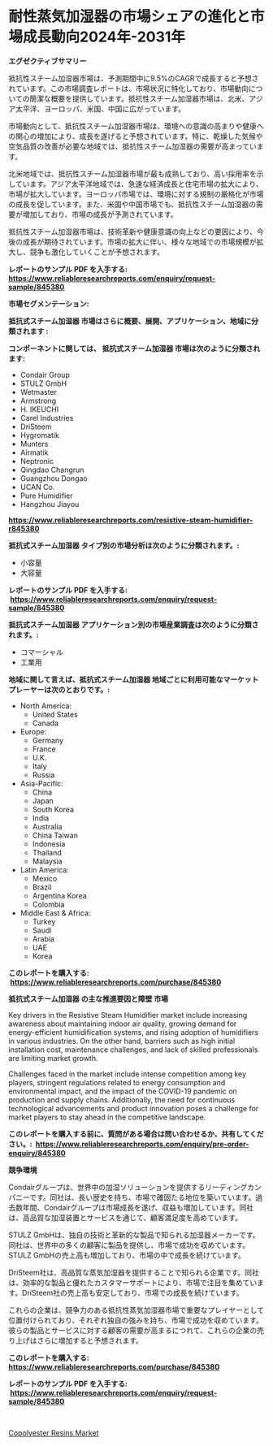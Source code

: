 <p><h1>耐性蒸気加湿器の市場シェアの進化と市場成長動向2024年-2031年</h1></p><p><strong>エグゼクティブサマリー</strong></p>
<p><p>抵抗性スチーム加湿器市場は、予測期間中に9.5%のCAGRで成長すると予想されています。この市場調査レポートは、市場状況に特化しており、市場動向についての簡潔な概要を提供しています。抵抗性スチーム加湿器市場は、北米、アジア太平洋、ヨーロッパ、米国、中国に広がっています。</p><p>市場動向として、抵抗性スチーム加湿器市場は、環境への意識の高まりや健康への関心の増加により、成長を遂げると予想されています。特に、乾燥した気候や空気品質の改善が必要な地域では、抵抗性スチーム加湿器の需要が高まっています。</p><p>北米地域では、抵抗性スチーム加湿器市場が最も成熟しており、高い採用率を示しています。アジア太平洋地域では、急速な経済成長と住宅市場の拡大により、市場が拡大しています。ヨーロッパ市場では、環境に対する規制の厳格化が市場の成長を促しています。また、米国や中国市場でも、抵抗性スチーム加湿器の需要が増加しており、市場の成長が予測されています。</p><p>抵抗性スチーム加湿器市場は、技術革新や健康意識の向上などの要因により、今後の成長が期待されています。市場の拡大に伴い、様々な地域での市場規模が拡大し、競争も激化していくことが予想されます。</p></p>
<p><strong>レポートのサンプル PDF を入手する: <a href="https://www.reliableresearchreports.com/enquiry/request-sample/845380">https://www.reliableresearchreports.com/enquiry/request-sample/845380</a></strong></p>
<p><strong>市場セグメンテーション:</strong></p>
<p><strong> 抵抗式スチーム加湿器 市場はさらに概要、展開、アプリケーション、地域に分類されます :</strong></p>
<p><strong>コンポーネントに関しては、 抵抗式スチーム加湿器 市場は次のように分類されます: &nbsp;</strong></p>
<p><ul><li>Condair Group</li><li>STULZ GmbH</li><li>Wetmaster</li><li>Armstrong</li><li>H. IKEUCHI</li><li>Carel Industries</li><li>DriSteem</li><li>Hygromatik</li><li>Munters</li><li>Airmatik</li><li>Neptronic</li><li>Qingdao Changrun</li><li>Guangzhou Dongao</li><li>UCAN Co.</li><li>Pure Humidifier</li><li>Hangzhou Jiayou</li></ul></p>
<p><strong><a href="https://www.reliableresearchreports.com/resistive-steam-humidifier-r845380">https://www.reliableresearchreports.com/resistive-steam-humidifier-r845380</a></strong></p>
<p><strong> 抵抗式スチーム加湿器 タイプ別の市場分析は次のように分類されます。:</strong></p>
<p><ul><li>小容量</li><li>大容量</li></ul></p>
<p><strong>レポートのサンプル PDF を入手する: &nbsp;<a href="https://www.reliableresearchreports.com/enquiry/request-sample/845380">https://www.reliableresearchreports.com/enquiry/request-sample/845380</a></strong></p>
<p><strong> 抵抗式スチーム加湿器 アプリケーション別の市場産業調査は次のように分類されます。:</strong></p>
<p><ul><li>コマーシャル</li><li>工業用</li></ul></p>
<p><strong>地域に関して言えば、抵抗式スチーム加湿器 地域ごとに利用可能なマーケットプレーヤーは次のとおりです。:</strong></p>
<p><ul>
    <li>
        North America:
        <ul>
            <li>United States</li>
            <li>Canada</li>
        </ul>
    </li>
    <li>
        Europe:
        <ul>
            <li>Germany</li>
            <li>France</li>
            <li>U.K.</li>
            <li>Italy</li>
            <li>Russia</li>
        </ul>
    </li>
    <li>
        Asia-Pacific:
        <ul>
            <li>China</li>
            <li>Japan</li>
            <li>South Korea</li>
            <li>India</li>
            <li>Australia</li>
            <li>China Taiwan</li>
            <li>Indonesia</li>
            <li>Thailand</li>
            <li>Malaysia</li>
        </ul>
    </li>
    <li>
        Latin America:
        <ul>
            <li>Mexico</li>
            <li>Brazil</li>
            <li>Argentina Korea</li>
            <li>Colombia</li>
        </ul>
    </li>
    <li>
        Middle East & Africa:
        <ul>
            <li>Turkey</li>
            <li>Saudi</li>
            <li>Arabia</li>
            <li>UAE</li>
            <li>Korea</li>
        </ul>
    </li>
    </ul></p>
<p><strong>このレポートを購入する: &nbsp;<a href="https://www.reliableresearchreports.com/purchase/845380">https://www.reliableresearchreports.com/purchase/845380</a></strong></p>
<p><strong>抵抗式スチーム加湿器 の主な推進要因と障壁 市場</strong></p>
<p><p>Key drivers in the Resistive Steam Humidifier market include increasing awareness about maintaining indoor air quality, growing demand for energy-efficient humidification systems, and rising adoption of humidifiers in various industries. On the other hand, barriers such as high initial installation cost, maintenance challenges, and lack of skilled professionals are limiting market growth. </p><p>Challenges faced in the market include intense competition among key players, stringent regulations related to energy consumption and environmental impact, and the impact of the COVID-19 pandemic on production and supply chains. Additionally, the need for continuous technological advancements and product innovation poses a challenge for market players to stay ahead in the competitive landscape.</p></p>
<p><strong>このレポートを購入する前に、質問がある場合は問い合わせるか、共有してください。:&nbsp; <a href="https://www.reliableresearchreports.com/enquiry/pre-order-enquiry/845380">https://www.reliableresearchreports.com/enquiry/pre-order-enquiry/845380</a></strong></p>
<p><strong>競争環境</strong></p>
<p><p>Condairグループは、世界中の加湿ソリューションを提供するリーディングカンパニーです。同社は、長い歴史を持ち、市場で確固たる地位を築いています。過去数年間、Condairグループは市場成長を遂げ、収益も増加しています。同社は、高品質な加湿装置とサービスを通じて、顧客満足度を高めています。</p><p>STULZ GmbHは、独自の技術と革新的な製品で知られる加湿器メーカーです。同社は、世界中の多くの顧客に製品を提供し、市場で成功を収めています。STULZ GmbHの売上高も増加しており、市場の中で成長を続けています。</p><p>DriSteem社は、高品質な蒸気加湿器を提供することで知られる企業です。同社は、効率的な製品と優れたカスタマーサポートにより、市場で注目を集めています。DriSteem社の売上高も安定しており、市場での成長を続けています。</p><p>これらの企業は、競争力のある抵抗性蒸気加湿器市場で重要なプレイヤーとして位置付けられており、それぞれ独自の強みを持ち、市場で成功を収めています。彼らの製品とサービスに対する顧客の需要が高まるにつれて、これらの企業の売り上げはさらに増加すると予想されます。</p></p>
<p><strong>このレポートを購入する: &nbsp; <a href="https://www.reliableresearchreports.com/purchase/845380">https://www.reliableresearchreports.com/purchase/845380</a></strong></p>
<p><strong>レポートのサンプル PDF を入手する: &nbsp;<a href="https://www.reliableresearchreports.com/enquiry/request-sample/845380">https://www.reliableresearchreports.com/enquiry/request-sample/845380</a></strong><strong></strong></p>
<p>&nbsp;</p>
<p><p><a href="https://extreme-scabiosa-c81.notion.site/Copolyester-Resins-Market-Size-Growth-Outlook-from-2024-to-2031-projecting-at-Market-s-Trends-Anal-4343c114492942fbb3cc5687e62203c2">Copolyester Resins Market</a></p></p>